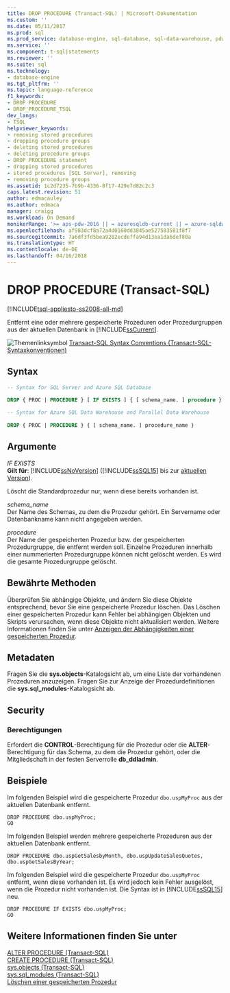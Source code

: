 ```yaml
---
title: DROP PROCEDURE (Transact-SQL) | Microsoft-Dokumentation
ms.custom: ''
ms.date: 05/11/2017
ms.prod: sql
ms.prod_service: database-engine, sql-database, sql-data-warehouse, pdw
ms.service: ''
ms.component: t-sql|statements
ms.reviewer: ''
ms.suite: sql
ms.technology:
- database-engine
ms.tgt_pltfrm: ''
ms.topic: language-reference
f1_keywords:
- DROP PROCEDURE
- DROP_PROCEDURE_TSQL
dev_langs:
- TSQL
helpviewer_keywords:
- removing stored procedures
- dropping procedure groups
- deleting stored procedures
- deleting procedure groups
- DROP PROCEDURE statement
- dropping stored procedures
- stored procedures [SQL Server], removing
- removing procedure groups
ms.assetid: 1c2d7235-7b9b-4336-8f17-429e7d82c2c3
caps.latest.revision: 51
author: edmacauley
ms.author: edmaca
manager: craigg
ms.workload: On Demand
monikerRange: '>= aps-pdw-2016 || = azuresqldb-current || = azure-sqldw-latest || >= sql-server-2016 || = sqlallproducts-allversions'
ms.openlocfilehash: af983dcf8a72a4d0160dd3845ae527583581f8f7
ms.sourcegitcommit: 7a6df3fd5bea9282ecdeffa94d13ea1da6def80a
ms.translationtype: HT
ms.contentlocale: de-DE
ms.lasthandoff: 04/16/2018
---
```

# <a name="drop-procedure-transact-sql"></a>DROP PROCEDURE (Transact-SQL)
[!INCLUDE[tsql-appliesto-ss2008-all-md](../../includes/tsql-appliesto-ss2008-all-md.md)]

  Entfernt eine oder mehrere gespeicherte Prozeduren oder Prozedurgruppen aus der aktuellen Datenbank in [!INCLUDE[ssCurrent](../../includes/sscurrent-md.md)].  
  
 ![Themenlinksymbol](../../database-engine/configure-windows/media/topic-link.gif "Topic link icon") [Transact-SQL Syntax Conventions (Transact-SQL-Syntaxkonventionen)](../../t-sql/language-elements/transact-sql-syntax-conventions-transact-sql.md)  
  
## <a name="syntax"></a>Syntax  
  
```sql  
-- Syntax for SQL Server and Azure SQL Database  
  
DROP { PROC | PROCEDURE } [ IF EXISTS ] { [ schema_name. ] procedure } [ ,...n ]  
```  
  
```sql  
-- Syntax for Azure SQL Data Warehouse and Parallel Data Warehouse  
  
DROP { PROC | PROCEDURE } { [ schema_name. ] procedure_name }  
```  
  
## <a name="arguments"></a>Argumente  
 *IF EXISTS*  
 **Gilt für**: [!INCLUDE[ssNoVersion](../../includes/ssnoversion-md.md)] ([!INCLUDE[ssSQL15](../../includes/sssql15-md.md)] bis zur [aktuellen Version](http://go.microsoft.com/fwlink/p/?LinkId=299658)).  
  
 Löscht die Standardprozedur nur, wenn diese bereits vorhanden ist.  
  
 *schema_name*  
 Der Name des Schemas, zu dem die Prozedur gehört. Ein Servername oder Datenbankname kann nicht angegeben werden.  
  
 *procedure*  
 Der Name der gespeicherten Prozedur bzw. der gespeicherten Prozedurgruppe, die entfernt werden soll. Einzelne Prozeduren innerhalb einer nummerierten Prozedurgruppe können nicht gelöscht werden. Es wird die gesamte Prozedurgruppe gelöscht.  
  
## <a name="best-practices"></a>Bewährte Methoden  
 Überprüfen Sie abhängige Objekte, und ändern Sie diese Objekte entsprechend, bevor Sie eine gespeicherte Prozedur löschen. Das Löschen einer gespeicherten Prozedur kann Fehler bei abhängigen Objekten und Skripts verursachen, wenn diese Objekte nicht aktualisiert werden. Weitere Informationen finden Sie unter [Anzeigen der Abhängigkeiten einer gespeicherten Prozedur](../../relational-databases/stored-procedures/view-the-dependencies-of-a-stored-procedure.md).  
  
## <a name="metadata"></a>Metadaten  
 Fragen Sie die **sys.objects**-Katalogsicht ab, um eine Liste der vorhandenen Prozeduren anzuzeigen. Fragen Sie zur Anzeige der Prozedurdefinitionen die **sys.sql_modules**-Katalogsicht ab.  
  
## <a name="security"></a>Security  
  
### <a name="permissions"></a>Berechtigungen  
 Erfordert die **CONTROL**-Berechtigung für die Prozedur oder die **ALTER**-Berechtigung für das Schema, zu dem die Prozedur gehört, oder die Mitgliedschaft in der festen Serverrolle **db_ddladmin**.  
  
## <a name="examples"></a>Beispiele  
 Im folgenden Beispiel wird die gespeicherte Prozedur `dbo.uspMyProc` aus der aktuellen Datenbank entfernt.  
  
```  
DROP PROCEDURE dbo.uspMyProc;  
GO  
```  
  
 Im folgenden Beispiel werden mehrere gespeicherte Prozeduren aus der aktuellen Datenbank entfernt.  
  
```  
DROP PROCEDURE dbo.uspGetSalesbyMonth, dbo.uspUpdateSalesQuotes, dbo.uspGetSalesByYear;  
```  
  
 Im folgenden Beispiel wird die gespeicherte Prozedur `dbo.uspMyProc` entfernt, wenn diese vorhanden ist. Es wird jedoch kein Fehler ausgelöst, wenn die Prozedur nicht vorhanden ist. Die Syntax ist in [!INCLUDE[ssSQL15](../../includes/sssql15-md.md)] neu.  
  
```  
DROP PROCEDURE IF EXISTS dbo.uspMyProc;  
GO  
```  
  
  
## <a name="see-also"></a>Weitere Informationen finden Sie unter  
 [ALTER PROCEDURE &#40;Transact-SQL&#41;](../../t-sql/statements/alter-procedure-transact-sql.md)   
 [CREATE PROCEDURE &#40;Transact-SQL&#41;](../../t-sql/statements/create-procedure-transact-sql.md)   
 [sys.objects &#40;Transact-SQL&#41;](../../relational-databases/system-catalog-views/sys-objects-transact-sql.md)   
 [sys.sql_modules &#40;Transact-SQL&#41;](../../relational-databases/system-catalog-views/sys-sql-modules-transact-sql.md)   
 [Löschen einer gespeicherten Prozedur](../../relational-databases/stored-procedures/delete-a-stored-procedure.md)  
  
  



